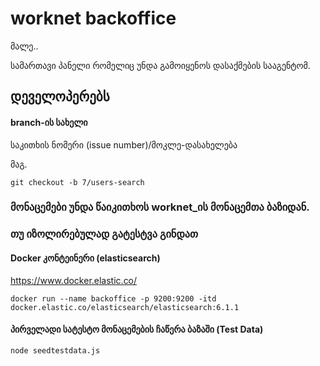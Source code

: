 # worknet backoffice
მალე..

სამართავი პანელი რომელიც უნდა გამოიყენოს დასაქმების სააგენტომ.

## დეველოპერებს
#### branch-ის სახელი
საკითხის ნომერი (issue number)/მოკლე-დასახელება

მაგ.
```
git checkout -b 7/users-search
```

### მონაცემები უნდა წაიკითხოს worknet_ის მონაცემთა ბაზიდან.

### თუ იზოლირებულად გატესტვა გინდათ

#### Docker კონტეინერი (elasticsearch)
https://www.docker.elastic.co/

```
docker run --name backoffice -p 9200:9200 -itd docker.elastic.co/elasticsearch/elasticsearch:6.1.1
```

#### პირველადი სატესტო მონაცემების ჩაწერა ბაზაში (Test Data)
```
node seedtestdata.js
```
